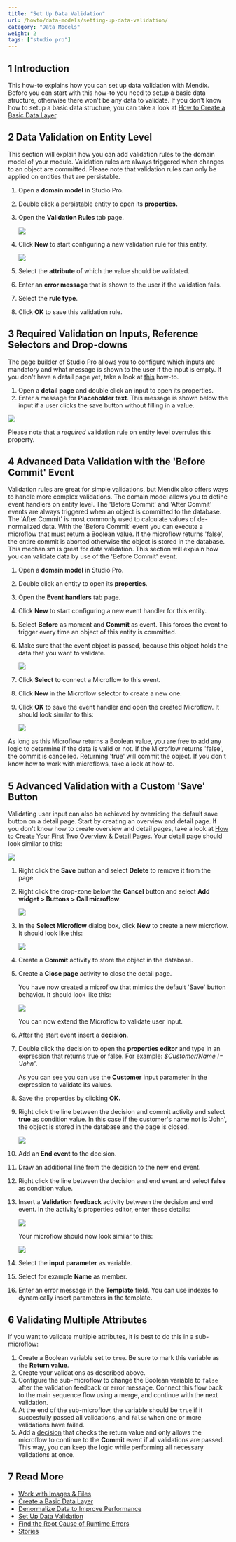 ```yaml
---
title: "Set Up Data Validation"
url: /howto/data-models/setting-up-data-validation/
category: "Data Models"
weight: 2
tags: ["studio pro"]
---
```


## 1 Introduction

This how-to explains how you can set up data validation with Mendix. Before you can start with this how-to you need to setup a basic data structure, otherwise there won't be any data to validate. If you don't know how to setup a basic data structure, you can take a look at [How to Create a Basic Data Layer](/howto/data-models/create-a-basic-data-layer/).

## 2 Data Validation on Entity Level

This section will explain how you can add validation rules to the domain model of your module. Validation rules are always triggered when changes to an object are committed. Please note that validation rules can only be applied on entities that are persistable.

1.  Open a **domain model** in Studio Pro.
2.  Double click a persistable entity to open its **properties.**
3.  Open the **Validation Rules** tab page.

    ![](/attachments/howto/data-models/setting-up-data-validation/18582149.png)

4.  Click **New** to start configuring a new validation rule for this entity.

    ![](/attachments/howto/data-models/setting-up-data-validation/18582148.png)

5.  Select the **attribute** of which the value should be validated.
6.  Enter an **error message** that is shown to the user if the validation fails.
7.  Select the **rule type**.
8.  Click **OK** to save this validation rule.

## 3 Required Validation on Inputs, Reference Selectors and Drop-downs

The page builder of Studio Pro allows you to configure which inputs are mandatory and what message is shown to the user if the input is empty. If you don't have a detail page yet, take a look at [this](/howto/front-end/create-your-first-two-overview-and-detail-pages/) how-to.

1.  Open a **detail page** and double click an input to open its properties.
2.  Enter a message for **Placeholder text**. This message is shown below the input if a user clicks the save button without filling in a value.

![](/attachments/howto/data-models/setting-up-data-validation/18582144.png)

Please note that a _required_ validation rule on entity level overrules this property.

## 4 Advanced Data Validation with the 'Before Commit' Event

Validation rules are great for simple validations, but Mendix also offers ways to handle more complex validations. The domain model allows you to define event handlers on entity level. The 'Before Commit' and 'After Commit' events are always triggered when an object is committed to the database. The 'After Commit' is most commonly used to calculate values of de-normalized data. With the 'Before Commit' event you can execute a microflow that must return a Boolean value. If the microflow returns 'false', the entire commit is aborted otherwise the object is stored in the database. This mechanism is great for data validation. This section will explain how you can validate data by use of the 'Before Commit' event.

1.  Open a **domain model** in Studio Pro.
2.  Double click an entity to open its **properties**.
3.  Open the **Event handlers** tab page.
4.  Click **New** to start configuring a new event handler for this entity.
5.  Select **Before** as moment and **Commit** as event. This forces the event to trigger every time an object of this entity is committed.
6.  Make sure that the event object is passed, because this object holds the data that you want to validate.

    ![](/attachments/howto/data-models/setting-up-data-validation/18582146.png)

7.  Click **Select** to connect a Microflow to this event.
8.  Click **New** in the Microflow selector to create a new one.
9.  Click **OK** to save the event handler and open the created Microflow. It should look similar to this:

    ![](/attachments/howto/data-models/setting-up-data-validation/18582145.png)

As long as this Microflow returns a Boolean value, you are free to add any logic to determine if the data is valid or not. If the Microflow returns 'false', the commit is cancelled. Returning 'true' will commit the object. If you don't know how to work with microflows, take a look at how-to.

## 5 Advanced Validation with a Custom 'Save' Button

Validating user input can also be achieved by overriding the default save button on a detail page. Start by creating an overview and detail page. If you don't know how to create overview and detail pages, take a look at [How to Create Your First Two Overview & Detail Pages](/howto/front-end/create-your-first-two-overview-and-detail-pages/). Your detail page should look similar to this:

![](/attachments/howto/data-models/setting-up-data-validation/18582143.png)

1.  Right click the **Save** button and select **Delete** to remove it from the page.
2.  Right click the drop-zone below the **Cancel** button and select **Add widget > Buttons > Call microflow**.

    ![](/attachments/howto/data-models/setting-up-data-validation/18582142.png)

3.  In the **Select Microflow** dialog box, click **New** to create a new microflow. It should look like this:

    ![](/attachments/howto/data-models/setting-up-data-validation/18582141.png)

4.  Create a **Commit** activity to store the object in the database.
5.  Create a **Close page** activity to close the detail page.

    You have now created a microflow that mimics the default 'Save' button behavior. It should look like this:
    
    ![](/attachments/howto/data-models/setting-up-data-validation/18582140.png)

    You can now extend the Microflow to validate user input.
6.  After the start event insert a **decision**.
7.  Double click the decision to open the **properties editor** and type in an expression that returns true or false. For example: _$Customer/Name != 'John'_.

    As you can see you can use the **Customer** input parameter in the expression to validate its values.
8. Save the properties by clicking **OK.**
9. Right click the line between the decision and commit activity and select **true** as condition value. In this case if the customer's name not is 'John', the object is stored in the database and the page is closed.

    ![](/attachments/howto/data-models/setting-up-data-validation/18582139.png)

10. Add an **End event** to the decision.
11. Draw an additional line from the decision to the new end event.
12. Right click the line between the decision and end event and select **false** as condition value.
13. Insert a **Validation feedback** activity between the decision and end event. In the activity's properties editor, enter these details:

    ![](/attachments/howto/data-models/setting-up-data-validation/18582137.png)

    Your microflow should now look similar to this:

    ![](/attachments/howto/data-models/setting-up-data-validation/18582138.png)

14. Select the **input parameter** as variable.
15. Select for example **Name** as member.
16. Enter an error message in the **Template** field. You can use indexes to dynamically insert parameters in the template.

## 6 Validating Multiple Attributes

If you want to validate multiple attributes, it is best to do this in a sub-microflow:

1. Create a Boolean variable set to `true`. Be sure to mark this variable as the **Return value**.
2. Create your validations as described above.
3. Configure the sub-microflow to change the Boolean variable to `false` after the validation feedback or error message. Connect this flow back to the main sequence flow using a merge, and continue with the next validation.
4. At the end of the sub-microflow, the variable should be `true` if it succesfully passed all validations, and `false` when one or more validations have failed. 
5. Add a [decision](/refguide/decision/) that checks the return value and only allows the microflow to continue to the **Commit** event if all validations are passed. This way, you can keep the logic while performing all necessary validations at once.

## 7 Read More

* [Work with Images & Files](/howto/data-models/working-with-images-and-files/)
* [Create a Basic Data Layer](/howto/data-models/create-a-basic-data-layer/)
* [Denormalize Data to Improve Performance](/howto/data-models/denormalize-data-to-improve-performance/)
* [Set Up Data Validation](/howto/data-models/setting-up-data-validation/)
* [Find the Root Cause of Runtime Errors](/howto/monitoring-troubleshooting/finding-the-root-cause-of-runtime-errors/)
* [Stories](/developerportal/collaborate/stories/)
